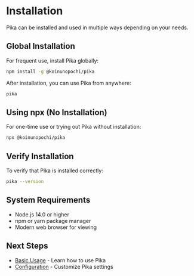 # Installation

Pika can be installed and used in multiple ways depending on your needs.

## Global Installation

For frequent use, install Pika globally:

```bash
npm install -g @koinunopochi/pika
```

After installation, you can use Pika from anywhere:

```bash
pika
```

## Using npx (No Installation)

For one-time use or trying out Pika without installation:

```bash
npx @koinunopochi/pika
```

## Verify Installation

To verify that Pika is installed correctly:

```bash
pika --version
```

## System Requirements

- Node.js 14.0 or higher
- npm or yarn package manager
- Modern web browser for viewing

## Next Steps

- [Basic Usage](./usage.md) - Learn how to use Pika
- [Configuration](./configuration.md) - Customize Pika settings